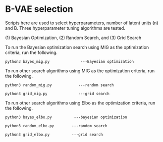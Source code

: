 # B-VAE selection

Scripts here are used to select hyperparameters, number of latent units (n) and B. Three hyperparameter tuning algorithms are tested.

(1) Bayesian Optimization, (2) Random Search, and (3) Grid Search

To run the Bayesian optimization search using MIG as the optimization criteria, run the following. 

```
python3 bayes_mig.py              ---Bayesian optimization
```

To run other search algorithms using MIG as the optimization criteria, run the following.

```
python3 random_mig.py            ---random search

python3 grid_mig.py              ---grid search
```

To run other search algorithms using Elbo as the optimization criteria, run the following.

```
python3 bayes_elbo.py          ---bayesian optimization

python3 random_elbo.py        ---random search

python3 grid_elbo.py          ---grid search

```
